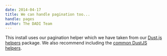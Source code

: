 ```yaml
---
date: 2014-04-17
title: We can handle pagination too...
handle: pages
author: The DADI Team
---
```


This install uses our pagination helper which we have taken from our [Dust.js helpers](https://www.npmjs.com/package/@dadi/dustjs-helpers) package. We also recommend including the [common DustJS helpers](https://github.com/rodw/common-dustjs-helpers.).